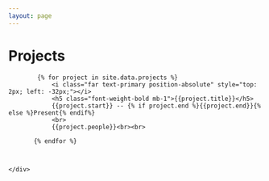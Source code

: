 ```yaml
---
layout: page
---
```

# Projects

<!-- Pubs Start -->
<div class="container-fluid">
	<div class="row align-items-center">

			{% for project in site.data.projects %}
				<i class="far text-primary position-absolute" style="top: 2px; left: -32px;"></i>
				<h5 class="font-weight-bold mb-1">{{project.title}}</h5>
				{{project.start}} -- {% if project.end %}{{project.end}}{% else %}Present{% endif%}
				<br>
				{{project.people}}<br><br>
                
           {% endfor %}

        
        
    </div>
</div>
<!-- Pubs End -->
